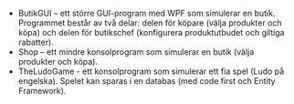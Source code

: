 * ButikGUI – ett större GUI-program med WPF som simulerar en butik. Programmet består av två delar: delen för köpare (välja produkter och köpa) och delen för butikschef (konfigurera produktutbudet och giltiga rabatter).  
* Shop – ett mindre konsolprogram som simulerar en butik (välja produkter och köpa).
* TheLudoGame - ett konsolprogram som simulerar ett fia spel (Ludo på engelska). Spelet kan sparas i en databas (med code first och Entity Framework). 
